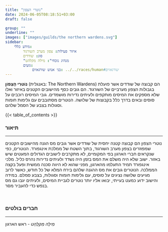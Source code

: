 ```yaml
---
title: "נוטרי הצפון"
date: 2024-06-05T08:18:51+03:00
draft: false

group: ""
underline: ""
images: ["images/guilds/the northern wardens.svg"]
sidebar:
    מידע כללי:
        איזור פעילות: צפון מערב השורגוד
        סוג: שודדים
        "מנהיג נוכחי": מילה מקלהט
        גזעים:
            בני אנוש שורגאזים: ../../races/human#שורגאזים
---
```


**נוֹטרִי הָצַפוֹן** (באנגלית: The Northern Wardens) הם קבוצה של שודדים אשר פועלת בגבולות הצפון מערביים של השורגוד. הם גובים כסף מהישובים הקטנים באיזור ואלו שלא מספקים את המיסים מותקפים ולעיתים נדירות מושמדים. גובי המיסים רוכבים על סוסים ובאים בדרך כלל בקבוצות של שלושה. הנוטרים מסתובבים עם גלימות חומות וסגולות בצבע של הסמל שלהם. 

<!--more-->

{{< table_of_contents >}}

### תיאור

---

נוטרי הצפון הם קבוצה קטנה יחסית של שודדים אשר גובים מס הגנה מהישובים הקטנים שמפוזרים בצפון מערב השורגוד, בתוך השטח של ממלכת אינגפורד. הנוטרים, כפי שנקראים חברי הארגון בפי המקומיים, לא מתקרבים לישובים הגדולים המעטים שיש באזור. ישוב שלא היה משלם את המס בזמן היה נשדד ולעיתים נדירות נהרס כליל. מלכי אינגפורד תמיד התעלמו מהארגון, מפני שהוא לא היווה סכנה ממשית ופעל בקצה הממלכה. הנוטרים גובים את מס ההגנה שלהם בירח המלא של כל חודש, כאשר לרוב מגיעים שלושה נציגים על סוסים, עם גלימות חומות וסגולות, בצבע סמלם. במידה והישוב ידוע כמעט בעייתי, יבואו אליו יותר נוטרים לגביית המיסים, ולעיתים יגבו גם מס בנפש כדי להעביר מסר. 

&nbsp;

### חברים בולטים 

---

_מִילַה מִקלַהַט_ - ראש הארגון
